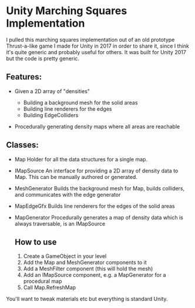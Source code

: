 # Unity Marching Squares Implementation

I pulled this marching squares implementation out of an old prototype Thrust-a-like game I made for Unity in 2017 
in order to share it, since I think it's quite generic and probably useful for others. It was built for Unity 2017 
but the code is pretty generic.

## Features:

* Given a 2D array of "densities"
  * Building a background mesh for the solid areas
  * Building line renderers for the edges
  * Building EdgeColliders

* Procedurally generating density maps where all areas are reachable

## Classes: 

* Map
  Holder for all the data structures for a single map.
* IMapSource
  An interface for providing a 2D array of density data to Map. This can be manually authored or generated.
* MeshGenerator
  Builds the background mesh for Map, builds colliders, and communicates with the edge generator
* MapEdgeGfx
  Builds line renderers for the edges of the solid areas
* MapGenerator
  Procedurally generates a map of density data which is always traversable, is an IMapSource
  
  
  ## How to use
  
   1. Create a GameObject in your level
   2. Add the Map and MeshGenerator components to it
   3. Add a MeshFilter component (this will hold the mesh)
   4. Add an IMapSource component, e.g. a MapGenerator for a procedural map
   5. Call Map.RefreshMap
   
 You'll want to tweak materials etc but everything is standard Unity.
   
 
  

